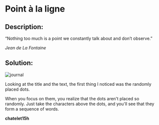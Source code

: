 # Point à la ligne

## Description:
“Nothing too much is a point we constantly talk about and don’t observe.”

*Jean de La Fontaine*

## Solution:
![journal](https://sun9-3.userapi.com/impg/c858520/v858520437/131861/N0U1TYb2PYY.jpg?size=500x390&quality=96&sign=654a9159776df6d500cfbf60f1ee9ac4&type=album)

Looking at the title and the text, the first thing I noticed was the randomly placed dots.

When you focus on them, you realize that the dots aren't placed so randomly.
Just take the characters above the dots, and you'll see that they form a sequence of words.

**chatelet15h**
